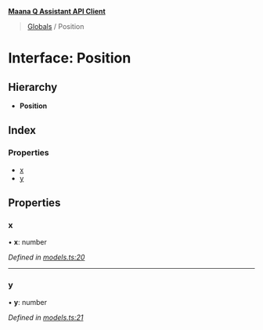 **[Maana Q Assistant API Client](../README.md)**

> [Globals](../README.md) / Position

# Interface: Position

## Hierarchy

* **Position**

## Index

### Properties

* [x](position.md#x)
* [y](position.md#y)

## Properties

### x

•  **x**: number

*Defined in [models.ts:20](https://github.com/maana-io/q-assistant-client/blob/1a0616f/src/models.ts#L20)*

___

### y

•  **y**: number

*Defined in [models.ts:21](https://github.com/maana-io/q-assistant-client/blob/1a0616f/src/models.ts#L21)*
